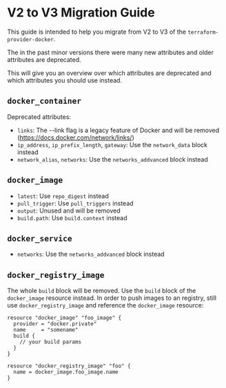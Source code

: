 # V2 to V3 Migration Guide

This guide is intended to help you migrate from V2 to V3 of the `terraform-provider-docker`.

The in the past minor versions there were many new attributes and older attributes are deprecated.

This will give you an overview over which attributes are deprecated and which attributes you should use instead.

## `docker_container`


Deprecated attributes:

* `links`: The --link flag is a legacy feature of Docker and will be removed (https://docs.docker.com/network/links/)
* `ip_address`, `ip_prefix_length`, `gateway`: Use the `network_data` block instead
* `network_alias`, `networks`: Use the `networks_addvanced` block instead


## `docker_image`

* `latest`: Use `repo_digest` instead
* `pull_trigger`: Use `pull_triggers` instead
* `output`: Unused and will be removed
* `build.path`: Use `build.context` instead

## `docker_service`

* `networks`: Use the `networks_addvanced` block instead


## `docker_registry_image`

The whole `build` block will be removed. Use the `build` block of the `docker_image` resource instead.
In order to push images to an registry, still use `docker_registry_image` and reference the `docker_image` resource:

```hcl
resource "docker_image" "foo_image" {
  provider = "docker.private"
  name     = "somename"
  build {
    // your build params
  }
}

resource "docker_registry_image" "foo" {
  name = docker_image.foo_image.name
}
```